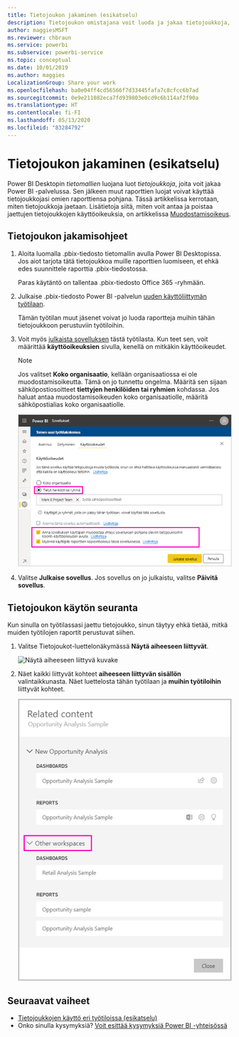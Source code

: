```yaml
---
title: Tietojoukon jakaminen (esikatselu)
description: Tietojoukon omistajana voit luoda ja jakaa tietojoukkoja, jotta muutkin voivat käyttää niitä. Opi jakamaan niitä.
author: maggiesMSFT
ms.reviewer: chbraun
ms.service: powerbi
ms.subservice: powerbi-service
ms.topic: conceptual
ms.date: 10/01/2019
ms.author: maggies
LocalizationGroup: Share your work
ms.openlocfilehash: ba0e04ff4cd56566f7d33445fafa7c8cfcc6b7ad
ms.sourcegitcommit: 0e9e211082eca7fd939803e0cd9c6b114af2f90a
ms.translationtype: HT
ms.contentlocale: fi-FI
ms.lasthandoff: 05/13/2020
ms.locfileid: "83284792"
---
```

# <a name="share-a-dataset-preview"></a>Tietojoukon jakaminen (esikatselu)

Power BI Desktopin *tietomallien* luojana luot *tietojoukkoja*, joita voit jakaa Power BI -palvelussa. Sen jälkeen muut raporttien luojat voivat käyttää tietojoukkojasi omien raporttiensa pohjana. Tässä artikkelissa kerrotaan, miten tietojoukkoja jaetaan. Lisätietoja siitä, miten voit antaa ja poistaa jaettujen tietojoukkojen käyttöoikeuksia, on artikkelissa [Muodostamisoikeus](service-datasets-build-permissions.md).

## <a name="steps-to-sharing-your-dataset"></a>Tietojoukon jakamisohjeet

1. Aloita luomalla .pbix-tiedosto tietomallin avulla Power BI Desktopissa. Jos aiot tarjota tätä tietojoukkoa muille raporttien luomiseen, et ehkä edes suunnittele raporttia .pbix-tiedostossa.

    Paras käytäntö on tallentaa .pbix-tiedosto Office 365 -ryhmään.

1. Julkaise .pbix-tiedosto Power BI -palvelun [uuden käyttöliittymän työtilaan](../collaborate-share/service-create-the-new-workspaces.md).
    
    Tämän työtilan muut jäsenet voivat jo luoda raportteja muihin tähän tietojoukkoon perustuviin työtiloihin.

1. Voit myös [julkaista sovelluksen](../collaborate-share/service-create-distribute-apps.md) tästä työtilasta. Kun teet sen, voit määrittää **käyttöoikeuksien** sivulla, kenellä on mitkäkin käyttöoikeudet.

    > [!NOTE]
    > Jos valitset **Koko organisaatio**, kellään organisaatiossa ei ole muodostamisoikeutta. Tämä on jo tunnettu ongelma. Määritä sen sijaan sähköpostiosoitteet **tiettyjen henkilöiden tai ryhmien** kohdassa.  Jos haluat antaa muodostamisoikeuden koko organisaatiolle, määritä sähköpostialias koko organisaatiolle.

    ![Sovelluskäyttöoikeuksien määrittäminen](media/service-datasets-build-permissions/power-bi-dataset-app-permission-new-look.png)

1. Valitse **Julkaise sovellus**. Jos sovellus on jo julkaistu, valitse **Päivitä sovellus**.

## <a name="track-your-dataset-usage"></a>Tietojoukon käytön seuranta

Kun sinulla on työtilassasi jaettu tietojoukko, sinun täytyy ehkä tietää, mitkä muiden työtilojen raportit perustuvat siihen.

1. Valitse Tietojoukot-luettelonäkymässä **Näytä aiheeseen liittyvät**.

    ![Näytä aiheeseen liittyvä kuvake](media/service-datasets-build-permissions/power-bi-dataset-view-related-to-dataset.png)

1. Näet kaikki liittyvät kohteet **aiheeseen liittyvän sisällön** valintaikkunasta. Näet luettelosta tähän työtilaan ja **muihin työtiloihin** liittyvät kohteet.
 
    ![Aiheeseen liittyvän sisällön valintaikkuna](media/service-datasets-build-permissions/power-bi-dataset-related-workspaces.png)

## <a name="next-steps"></a>Seuraavat vaiheet

- [Tietojoukkojen käyttö eri työtiloissa (esikatselu)](service-datasets-across-workspaces.md)
- Onko sinulla kysymyksiä? [Voit esittää kysymyksiä Power BI -yhteisössä](https://community.powerbi.com/)
